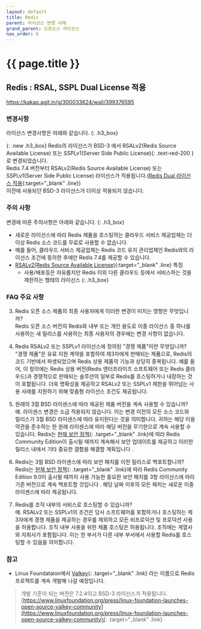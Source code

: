 ```yaml
---
layout: default
title: Redis
parent: 라이선스 변경 사례
grand_parent: 오픈소스 라이선스
nav_order: 6
---
```

# {{ page.title }}

## Redis : RSAL, SSPL Dual License 적용
https://kakao.agit.in/g/300033624/wall/399376595
### 변경사항
라이선스 변경사항은 아래와 같습니다.
{: .h3_box}

{: .new .h3_box}
Redis의 라이선스가 BSD-3 에서  <span> RSALv2(Redis Source Available License) 또는 SSPLv1(Server Side Public License)</span>{: .text-red-200 }로 변경되었습니다.<br>
Redis 7.4 버전부터 RSALv2(Redis Source Available License) 또는 SSPLv1(Server Side Public License) 라이선스가 적용됩니다.([Redis Dual 라이선스 적용](https://redis.io/blog/redis-adopts-dual-source-available-licensing/){:target="_blank" .line})<br>
이전에 사용되던 BSD-3 라이선스가 더이상 적용되지 않습니다.<br>

### 주의 사항
변경에 따른 주의사항은 아래와 같습니다.
{: .h3_box}
- 새로운 라이선스에 따라 Redis 제품을 호스팅하는 클라우드 서비스 제공업체는 더 이상 Redis 소스 코드를 무료로 사용할 수 없습니다. 
- 예를 들어, 클라우드 서비스 제공업체는 Redis 코드 유지 관리업체인 Redis와의 라이선스 조건에 동의한 후에만 Redis 7.4를 제공할 수 있습니다.
- [RSALv2(Redis Source Available License)](https://redis.com/legal/rsalv2-agreement/){:target="_blank" .line} 특징
  - 사용/배포등은 자유롭지만 Redis 이외 다른 클라우드 등에서 서비스하는 것을 제한하는 형태의 라이선스
  {: .h3_box}

### FAQ 주요 사항
3. Redis 오픈 소스 제품의 최종 사용자에게 이러한 변경이 미치는 영향은 무엇입니까?<br>
   Redis 오픈 소스 버전의 Redis와 내부 또는 개인 용도로 이중 라이선스 중 하나를 사용하는 새 릴리스를 사용하는 최종 사용자의 경우에는 변경 사항이 없습니다.

7. Redis RSALv2 또는 SSPLv1 라이선스에 정의된 "경쟁 제품"이란 무엇입니까?<br>
   "경쟁 제품"은 유료 지원 계약을 포함하여 제3자에게 판매되는 제품으로, Redis의 코드 기반에서 파생되었으며 Redis 상용 제품의 기능과 상당히 중복됩니다. 예를 들어, 이 정의에는 Redis 상용 버전(Redis 엔터프라이즈 소프트웨어 또는 Redis 클라우드)과 경쟁적으로 판매되는 솔루션의 일부로 Redis를 호스팅하거나 내장하는 것이 포함됩니다. 더욱 명확성을 제공하고 RSALv2 또는 SSPLv1 제한을 뛰어넘는 사용 사례를 지원하기 위해 맞춤형 라이선스 조건도 제공됩니다.

11. 원래의 3절 BSD 라이센스에 따라 제공된 제품 버전을 계속 사용할 수 있습니까?<br>
    예. 라이센스 변경은 소급 적용되지 않습니다. 이는 변경 이전의 모든 소스 코드와 릴리스가 3절 BSD 라이센스에 따라 유지된다는 것을 의미합니다. 귀하는 해당 이용 약관을 준수하는 한 원래 라이센스에 따라 해당 버전을 무기한으로 계속 사용할 수 있습니다. Redis는 [현재 보안 정책](https://github.com/redis/redis/security/policy){: .target="_blank" .link}에 따라 Redis Community Edition이 출시될 때까지 계속해서 보안 업데이트를 제공하고 이러한 릴리스 내에서 기타 중요한 결함을 해결할 계획입니다 .

12. Redis는 3절 BSD 라이센스에 따라 보안 패치를 이전 릴리스로 백포트합니까?<br>
    Redis는 [현재 보안 정책](https://github.com/redis/redis/security/policy){: .target="_blank" .link}에 따라 Redis Community Edition 9.0이 출시될 때까지 사용 가능한 중요한 보안 패치를 3항 라이선스에 따라 기존 버전으로 계속 백포트할 것입니다 . 해당 날짜 이후의 모든 패치는 새로운 이중 라이센스에 따라 제공됩니다.

20. Redis를 조직 내부의 서비스로 호스팅할 수 있습니까?<br>
    예. RSALv2 또는 SSPLv1의 조건은 당사 소프트웨어를 포함하거나 호스팅하는 제3자에게 경쟁 제품을 제공하는 경우를 제외하고 모든 비프로덕션 및 프로덕션 사용을 허용합니다. 조직 내부 사용을 위한 제품 호스팅은 허용됩니다. 조직에는 계열사와 자회사가 포함됩니다. 이는 한 부서가 다른 내부 부서에서 사용할 Redis를 호스팅할 수 있음을 의미합니다.

### 참고
- Linux Foundataion에서 [Valkey](https://valkey.io/){: .target="_blank" .link} 라는 이름으로 Redis 프로젝트를 계속 개발해 나갈 예정입니다.
> 개발 기준이 되는 버전은 7.2.4이고 BSD-3 라이선스가 적용됩니다. <br>
> [https://www.linuxfoundation.org/press/linux-foundation-launches-open-source-valkey-community](https://www.linuxfoundation.org/press/linux-foundation-launches-open-source-valkey-community){: .target="_blank" .link}
